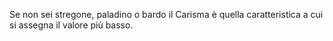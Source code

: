Se non sei stregone, paladino o bardo il Carisma è quella caratteristica a cui si assegna il valore più basso.